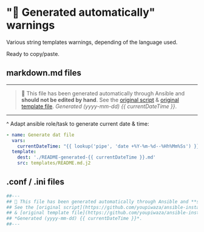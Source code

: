 # "🤖 Generated automatically" warnings

Various string templates warnings, depending of the language used.

Ready to copy/paste.

## markdown.md files

---

> 🤖 This file has been generated automatically through Ansible and **should not be edited by hand**.
> See the [original script](https://hey.com)
> & [original template file](https://hey.com).
> *Generated (yyyy-mm-dd) {{ currentDateTime }}*.

---

^ Adapt ansible role/task to generate current date & time:

```yml
- name: Generate dat file
  vars:
    currentDateTime: "{{ lookup('pipe', 'date +%Y-%m-%d--%Hh%Mm%Ss') }}"
  template:
    dest: './README-generated-{{ currentDateTime }}.md'
    src: templates/README.md.j2
```

## .conf / .ini files

```ini
##---
## 🤖 This file has been generated automatically through Ansible and **should not be edited by hand**.
## See the [original script](https://github.com/youpiwaza/ansible-install-web-server/blob/master/ansible/roles/docker-swarm-installation/tasks/test-curated-swarm-service.yml)
## & [original template file](https://github.com/youpiwaza/ansible-install-web-server/blob/master/ansible/roles/docker-swarm-installation/templates/nginx-custom-user.conf.j2).
## *Generated (yyyy-mm-dd) {{ currentDateTime }}*.
##---
```
